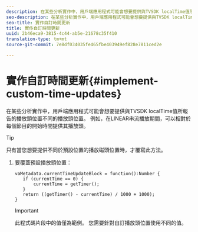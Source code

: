 ```yaml
---
description: 在某些分析實作中，用戶端應用程式可能會想要提供與TVSDK localTime值所報告的播放頭位置不同的播放頭位置。 例如，在LINEAR串流播放期間，可以相對於每個節目的開始時間提供其播放頭。
seo-description: 在某些分析實作中，用戶端應用程式可能會想要提供與TVSDK localTime值所報告的播放頭位置不同的播放頭位置。 例如，在LINEAR串流播放期間，可以相對於每個節目的開始時間提供其播放頭。
seo-title: 實作自訂時間更新
title: 實作自訂時間更新
uuid: 2b46eca9-3815-4c44-ab5e-21678c35f410
translation-type: tm+mt
source-git-commit: 7e8df034035fe465fbe403949ef828e7811ced2e

---
```



# 實作自訂時間更新{#implement-custom-time-updates}

在某些分析實作中，用戶端應用程式可能會想要提供與TVSDK localTime值所報告的播放頭位置不同的播放頭位置。 例如，在LINEAR串流播放期間，可以相對於每個節目的開始時間提供其播放頭。

>[!TIP]
>
>只有當您想要提供不同於預設位置的播放磁頭位置時，才覆寫此方法。

1. 要覆蓋預設播放頭位置：

   ```
   vaMetadata.currentTimeUpdateBlock = function():Number { 
      if (currentTime == 0) { 
          currentTime = getTimer(); 
      } 
      return ((getTimer() - currentTime) / 1000 + 1000); 
   }
   ```

   >[!IMPORTANT]
   >
   >此程式碼片段中的值僅為範例。 您需要針對自訂播放頭位置使用不同的值。

